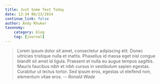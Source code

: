```yaml
---
title: Just Some Text Today
date: 13:34 06/23/2014 
continue_link: false
author: Andy Rhuker
taxonomy:
    category: blog
    tag: [journal]
---
```


> Lorem ipsum dolor sit amet, consectetur adipiscing elit. Donec ultricies tristique nulla et mattis. Phasellus id massa eget nisl congue blandit sit amet id ligula. Praesent et nulla eu augue tempus sagittis. Mauris faucibus nibh et nibh cursus in vestibulum sapien egestas. Curabitur ut lectus tortor. Sed ipsum eros, egestas ut eleifend non, elementum vitae eros. 
> -- <cite> Ronald Wade</cite>

